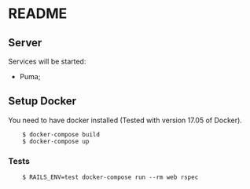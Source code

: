# README

## Server
Services will be started:

* Puma;

## Setup Docker

You need to have docker installed (Tested with version 17.05 of Docker).

        $ docker-compose build
        $ docker-compose up

### Tests

        $ RAILS_ENV=test docker-compose run --rm web rspec
